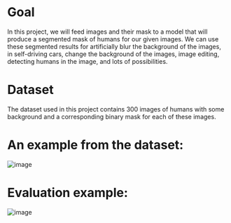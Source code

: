 # Goal
In this project, we will feed images and their mask to a model that will produce a segmented mask of humans for our given images. 
We can use these segmented results for artificially blur the background of the images, in self-driving cars, change the background
of the images, image editing, detecting humans in the image, and lots of possibilities.

# Dataset
The dataset used in this project contains 300 images of humans with some background and a corresponding binary mask for each of these images.
# An example from the dataset:

![image](https://user-images.githubusercontent.com/74401465/164550218-9ae7a511-68ca-4379-920d-72bf05d8b5f5.png)


# Evaluation example:

![image](https://user-images.githubusercontent.com/74401465/164712987-40e0d5a5-4b2f-4580-bf81-387c654510fd.png)



